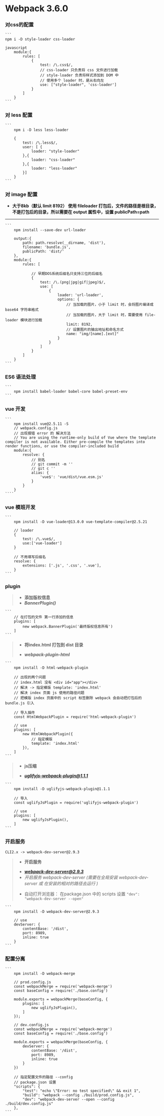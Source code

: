 # Webpack 3.6.0

### 对css的配置
    
    ```
	npm i -D style-loader css-loader
    
    javascript
        module:{
            rules: [
                {
                    test: /\.css$/,
                    // css-loader 只负责将 css 文件进行加载
                    // style-loader 负责将样式添加到 DOM 中
                    // 使用多个 loader 时，是从右向左
                    use: ["style-loader", 'css-loader']
                }
            ]
        }
    ```
    
### 对 less 配置
    
    ```
        npm i -D less less-loader
    
        {
            test: /\.less$/,
            user: [ {
                loader: "style-loader"
            },{
                loader: "css-loader"
            },{
                loader: "less-loader"
            }]
        }
    ```
    
### 对 image 配置
     
- **大于8kb（默认 limit 8192） 使用 fileloader 打包后，文件的路径是根目录， 不是打包后的目录，所以需要在 output 属性中，设置 publicPath=path**
---
  
    ```
        npm install --save-dev url-loader
    
        output:{
            path: path.resolve(__dirname, 'dist'),
            filename: 'bundle.js',
            publicPath: 'dist/'
        },
        module:{
            rules: [
                
                // 早期DOS系统后缀名只支持三位的后缀名
                {
                    test: /\.(png|jpg|gif|jpeg)$/,
                    use: [
                        {
                            loader: 'url-loader',
                            options: {
                                // 当加载的图片，小于 limit 时，会将图片编译成 base64 字符串格式
                                // 当加载的图片，大于 limit 时，需要使用 file-loader 模块进行加载
                                limit: 8192,
                                // 设置图片的输出地址和命名方式
                                name: "img/[name].[ext]"
                            }
                        }
                    ]
                }
            ]
        }
    ```
	
### ES6 语法处理

    ```
        npm install babel-loader babel-core babel-preset-env
    ```

### vue 开发

    ```
        npm install vue@2.5.11 -S
        // webpack.config.js
        // 出现报错 error 的 解决方法
        // You are using the runtime-only build of Vue where the template compiler is not available. Either pre-compile the templates into render functions, or use the compiler-included build
        module:{
            resolve: {
                // 别名
                // git commit -m ''
                // git c ''
                alias: {
                    'vue$': 'vue/dist/vue.esm.js'
                }
            }
        }
    ````

### vue 模班开发

    ```
        npm install -D vue-loader@13.0.0 vue-template-compiler@2.5.21

        // loader
        {
            test: /\.vue$/,
            use:['vue-loader']
        }

        // 不用填写后缀名
        resolve: {
            extensions: ['.js', '.css', '.vue'],
        }
    ```

### plugin

>- **添加版权信息**
>- ***BannerPlugin()***

    ```
        // 在打包的文件 第一行添加的信息
        plugins: [
            new webpack.BannerPlugin('最终版权信息所有')
        ]
    ```

>+ **将index.html 打包到 dist 目录**
>- ***webpack-plugin-html***

    ```
        npm install -D html-webpack-plugin

        // 出现的两个问题
        // index.html 没有 <div id="app"></div>
        // 解决 -> 指定模版 template: 'index.html'
        // 解决 index 页面 js 使用的路径问题
        // 把模版 index 页面中的 script 标签删除 webpack 会自动把打包后的bundle.js 引入

        // 导入插件     
        const HtmlWebpackPlugin = require('html-webpack-plugin')

        // use
        plugins: [
            new HtmlWebpackPlugin({
                // 指定模版
                template: 'index.html'
            }),
        ]   
    ```

>+ **js压缩**
>- ***uglifyjs-webpack-plugin@1.1.1***

    ```
        npm install -D uglifyjs-webpack-plugin@1.1.1

        // 导入
        const uglifyJsPlugin = require('uglifyjs-webpack-plugin')

        // use
        plugins: [
            new uglifyJsPlugin(),
        ] 
    ```

### 开启服务

    CLI2.x -> webpack-dev-server@2.9.3

>- **开启服务**
>+ ***webpack-dev-server@2.9.3***
>+ *开启服务 webpack-dev-server (需要在全局安装 webpack-dev-server 或 在安装的相对的路径去运行 )*
>- 自动打开浏览器： 在package.json 中的 scripts 设置  `"dev": "webpack-dev-server --open"`

    ```
        npm install -D webpack-dev-server@2.9.3
        
        // use
        devServer: {
            contentBase: '/dist',
            port: 8989,
            inline: true
        }
    ```

### 配置分离

    ```
        npm install -D webpack-merge

        // prod.config.js
        const webpackMerge = require('webpack-merge')
        const baseConfig = require('./base.config')

        module.exports = webpackMerge(baseConfig, {
            plugins: [
                new uglifyJsPlugin(),
            ]
        });

        // dev.config.js
        const webpackMerge = require('webpack-merge')
        const baseConfig = require('./base.config')

        module.exports = webpackMerge(baseConfig, {
            devServer: {
                contentBase: '/dist',
                port: 8989,
                inline: true
            }
        })

        // 指定配置文件的路径 --config
        // package.json 设置
        "scripts": {
            "test": "echo \"Error: no test specified\" && exit 1",
            "build": "webpack --config ./build/prod.config.js",
            "dev": "webpack-dev-server --open --config ./build/dev.config.js"
        },
    ```